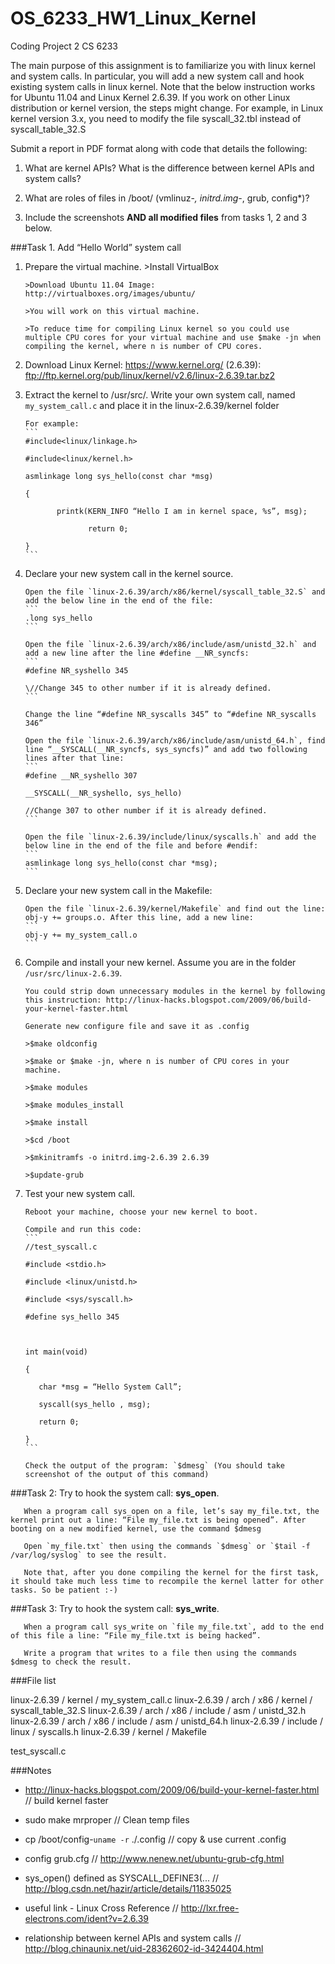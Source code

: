 OS_6233_HW1_Linux_Kernel
=====================
Coding Project 2
CS 6233

The main purpose of this assignment is to familiarize you with linux kernel and system calls. In particular, you will add a new system call and hook existing system calls in linux kernel. Note that the below instruction works for Ubuntu 11.04 and Linux Kernel 2.6.39. If you work on other Linux distribution or kernel version, the steps might change. For example, in Linux kernel version 3.x, you need to modify the file syscall_32.tbl instead of syscall_table_32.S




Submit a report in PDF format along with code that details the following:

1. What are kernel APIs? What is the difference between kernel APIs and system calls?

2. What are roles of files in /boot/ (vmlinuz-*, initrd.img-*, grub, config*)?

3. Include the screenshots **AND all modified files** from tasks 1, 2 and 3 below.




###Task 1. Add “Hello World” system call
1. Prepare the virtual machine.
       >Install VirtualBox

       >Download Ubuntu 11.04 Image: http://virtualboxes.org/images/ubuntu/
       
       >You will work on this virtual machine.
       
       >To reduce time for compiling Linux kernel so you could use multiple CPU cores for your virtual machine and use $make -jn when compiling the kernel, where n is number of CPU cores.

2. Download Linux Kernel: https://www.kernel.org/ (2.6.39): ftp://ftp.kernel.org/pub/linux/kernel/v2.6/linux-2.6.39.tar.bz2

3. Extract the kernel to /usr/src/. Write your own system call, named `my_system_call.c` and place it in the linux-2.6.39/kernel folder
       
       For example:
       ```
       #include<linux/linkage.h>
       
       #include<linux/kernel.h>
       
       asmlinkage long sys_hello(const char *msg)
       
       {
       
              printk(KERN_INFO “Hello I am in kernel space, %s”, msg);
       
                     return 0;
       
       }
       ```

4. Declare your new system call in the kernel source.

       Open the file `linux-2.6.39/arch/x86/kernel/syscall_table_32.S` and add the below line in the end of the file: 
       ```
       .long sys_hello
       ```
       
       Open the file `linux-2.6.39/arch/x86/include/asm/unistd_32.h` and add a new line after the line #define __NR_syncfs:
       ```
       #define NR_syshello 345
       
       \//Change 345 to other number if it is already defined.
       ```
       
       Change the line “#define NR_syscalls 345” to “#define NR_syscalls 346”
       
       Open the file `linux-2.6.39/arch/x86/include/asm/unistd_64.h`, find line “__SYSCALL(__NR_syncfs, sys_syncfs)” and add two following lines after that line:
       ```
       #define __NR_syshello 307
       
       __SYSCALL(__NR_syshello, sys_hello)
       
       //Change 307 to other number if it is already defined.
       ```
       
       Open the file `linux-2.6.39/include/linux/syscalls.h` and add the below line in the end of the file and before #endif:
       ```
       asmlinkage long sys_hello(const char *msg);
       ```

5. Declare your new system call in the Makefile:

       Open the file `linux-2.6.39/kernel/Makefile` and find out the line: obj-y += groups.o. After this line, add a new line:
       ```
       obj-y += my_system_call.o
       ```

6. Compile and install your new kernel. Assume you are in the folder `/usr/src/linux-2.6.39`.

       You could strip down unnecessary modules in the kernel by following this instruction: http://linux-hacks.blogspot.com/2009/06/build-your-kernel-faster.html

       Generate new configure file and save it as .config

       >$make oldconfig
       
       >$make or $make -jn, where n is number of CPU cores in your machine.
       
       >$make modules
       
       >$make modules_install
       
       >$make install
       
       >$cd /boot

       >$mkinitramfs -o initrd.img-2.6.39 2.6.39
       
       >$update-grub
       
7. Test your new system call.

       Reboot your machine, choose your new kernel to boot.

       Compile and run this code:
       ```
       //test_syscall.c
       
       #include <stdio.h>
       
       #include <linux/unistd.h>
       
       #include <sys/syscall.h>
       
       #define sys_hello 345
       
        
       
       int main(void)
       
       {
       
          char *msg = “Hello System Call”;
       
          syscall(sys_hello , msg);
       
          return 0;
       
       }
       ```

       Check the output of the program: `$dmesg` (You should take screenshot of the output of this command)

###Task 2: Try to hook the system call: **sys_open**.
       
       When a program call sys_open on a file, let’s say my_file.txt, the kernel print out a line: “File my_file.txt is being opened”. After booting on a new modified kernel, use the command $dmesg

       Open `my_file.txt` then using the commands `$dmesg` or `$tail -f /var/log/syslog` to see the result.
       
       Note that, after you done compiling the kernel for the first task, it should take much less time to recompile the kernel latter for other tasks. So be patient :-)


###Task 3: Try to hook the system call: **sys_write**.

       When a program call sys_write on `file my_file.txt`, add to the end of this file a line: “File my_file.txt is being hacked”.
       
       Write a program that writes to a file then using the commands $dmesg to check the result.

###File list

linux-2.6.39 / kernel / my_system_call.c
linux-2.6.39 / arch / x86 / kernel / syscall_table_32.S
linux-2.6.39 / arch / x86 / include / asm / unistd_32.h
linux-2.6.39 / arch / x86 / include / asm / unistd_64.h
linux-2.6.39 / include / linux / syscalls.h
linux-2.6.39 / kernel / Makefile

test_syscall.c

###Notes
- http://linux-hacks.blogspot.com/2009/06/build-your-kernel-faster.html // build kernel faster

- sudo make mrproper  // Clean temp files 

- cp /boot/config-`uname -r` ./.config  // copy & use current .config

- config grub.cfg  // http://www.nenew.net/ubuntu-grub-cfg.html

- sys_open() defined as SYSCALL_DEFINE3(...  // http://blog.csdn.net/hazir/article/details/11835025

- useful link - Linux Cross Reference // http://lxr.free-electrons.com/ident?v=2.6.39

- relationship between kernel APIs and system calls // http://blog.chinaunix.net/uid-28362602-id-3424404.html
